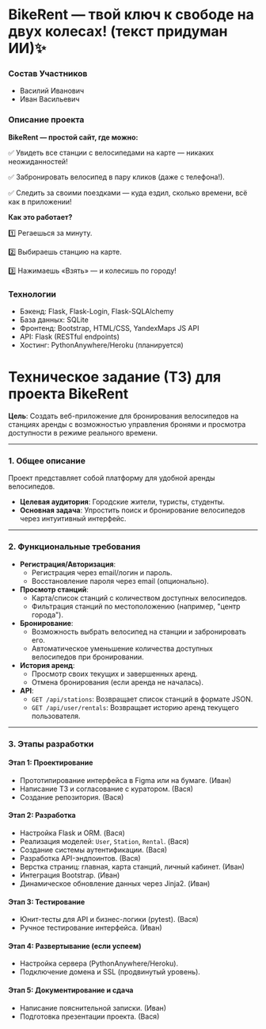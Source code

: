 # BikeRent — твой ключ к свободе на двух колесах! (текст придуман ИИ)✨

### Состав Участников
- Василий Иванович
- Иван Васильевич

### Описание проекта
**BikeRent — простой сайт, где можно:**

✅ Увидеть все станции с велосипедами на карте — никаких неожиданностей!

✅ Забронировать велосипед в пару кликов (даже с телефона!).

✅ Следить за своими поездками — куда ездил, сколько времени, всё как в приложении!

**Как это работает?**

1️⃣ Регаешься за минуту.

2️⃣ Выбираешь станцию на карте.

3️⃣ Нажимаешь «Взять» — и колесишь по городу!

### Технологии
- Бэкенд: Flask, Flask-Login, Flask-SQLAlchemy
- База данных: SQLite
- Фронтенд: Bootstrap, HTML/CSS, YandexMaps JS API
- API: Flask (RESTful endpoints)
- Хостинг: PythonAnywhere/Heroku (планируется)

# Техническое задание (ТЗ) для проекта BikeRent  
**Цель**: Создать веб-приложение для бронирования велосипедов на станциях аренды с возможностью управления бронями и просмотра доступности в режиме реального времени.  

---

### 1. Общее описание  
Проект представляет собой платформу для удобной аренды велосипедов.  
- **Целевая аудитория**: Городские жители, туристы, студенты.  
- **Основная задача**: Упростить поиск и бронирование велосипедов через интуитивный интерфейс.  

---

### 2. Функциональные требования  
- **Регистрация/Авторизация**:  
  - Регистрация через email/логин и пароль.  
  - Восстановление пароля через email (опционально).  
- **Просмотр станций**:  
  - Карта/список станций с количеством доступных велосипедов.  
  - Фильтрация станций по местоположению (например, "центр города").  
- **Бронирование**:  
  - Возможность выбрать велосипед на станции и забронировать его.  
  - Автоматическое уменьшение количества доступных велосипедов при бронировании.  
- **История аренд**:  
  - Просмотр своих текущих и завершенных аренд.  
  - Отмена бронирования (если аренда не началась).  
- **API**:  
  - `GET /api/stations`: Возвращает список станций в формате JSON.  
  - `GET /api/user/rentals`: Возвращает историю аренд текущего пользователя.  

---

### 3. Этапы разработки  
#### Этап 1: Проектирование  
- Прототипирование интерфейса в Figma или на бумаге.  (Иван)
- Написание ТЗ и согласование с куратором.  (Вася)
- Создание репозитория.  (Вася)

#### Этап 2: Разработка  
- Настройка Flask и ORM.  (Вася)
- Реализация моделей: `User`, `Station`, `Rental`. (Вася)  
- Создание системы аутентификации.  (Вася)
- Разработка API-эндпоинтов.  (Вася) 
- Верстка страниц: главная, карта станций, личный кабинет. (Иван)  
- Интеграция Bootstrap. (Иван)
- Динамическое обновление данных через Jinja2. (Иван)  

#### Этап 3: Тестирование  
- Юнит-тесты для API и бизнес-логики (pytest).  (Вася)
- Ручное тестирование интерфейса.  (Иван)

#### Этап 4: Развертывание (если успеем)    
- Настройка сервера (PythonAnywhere/Heroku).   
- Подключение домена и SSL (продвинутый уровень).  

#### Этап 5: Документирование и сдача  
- Написание пояснительной записки. (Иван)
- Подготовка презентации проекта.  (Вася)
